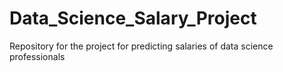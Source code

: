 # Data_Science_Salary_Project
Repository for the project for predicting salaries of data science professionals

